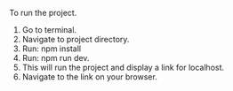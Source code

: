 To run the project.
 1. Go to terminal.
 2. Navigate to project directory.
 3. Run: npm install
 4. Run: npm run dev.
 5. This will run the project and display a link for localhost.
 6. Navigate to the link on your browser.